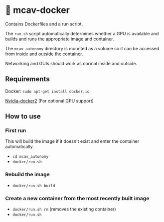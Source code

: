 # 🐋 mcav-docker
Contains Dockerfiles and a run script.

The `run.sh` script automatically determines whether a GPU is available and builds and runs the appropriate image and container.

The `mcav_autonomy` directory is mounted as a volume so it can be accessed from inside and outside the container.

Networking and GUIs should work as normal inside and outside.

## Requirements
Docker: `sudo apt-get install docker.io`

[Nvidia-docker2](https://docs.nvidia.com/datacenter/cloud-native/container-toolkit/install-guide.html#setting-up-nvidia-container-toolkit) (For optional GPU support) 

## How to use

### First run
This will build the image if it doesn't exist and enter the container automatically.

- `cd mcav_autonomy`
- `docker/run.sh`

### Rebuild the image
- `docker/run.sh build`

### Create a new container from the most recently built image
- `docker/run.sh rm` (removes the existing container)
- `docker/run.sh`

